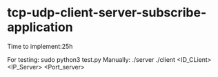 # tcp-udp-client-server-subscribe-application

Time to implement:25h

For testing:
  sudo python3 test.py
Manually:
  ./server <Port>
  ./client <ID_CLient> <IP_Server> <Port_server>


  
